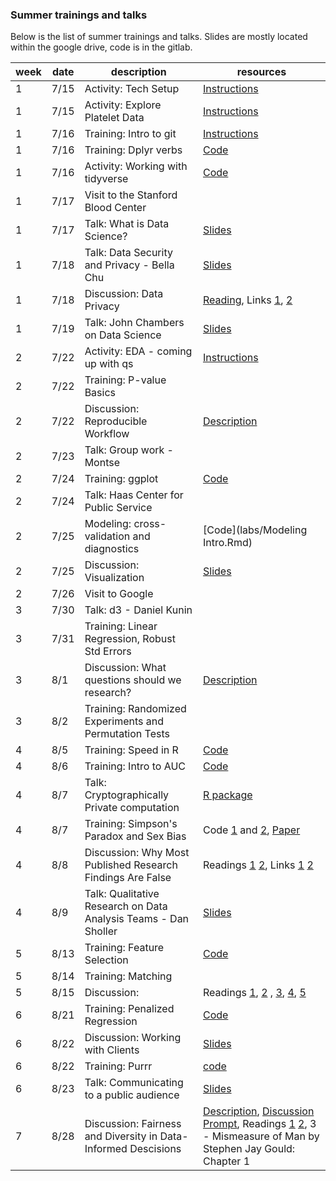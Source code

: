 


### Summer trainings and talks

Below is the list of summer trainings and talks.
Slides are mostly located within the google drive, code is in the gitlab. 

| week | date  | description   | resources |
| ---- | ----- | ---------------- |  ---------------- |
|  1   | 7/15  | Activity: Tech Setup | [Instructions](resources/tech_setup/technical_setup.md) |
|  1   | 7/15 |  Activity: Explore Platelet Data | [Instructions](w1_w2/week1/day_0715.md) |
|  1   |  7/16 | Training: Intro to git | [Instructions](resources/reference/git_gitlab.md) |  
|  1   | 7/16  | Training: Dplyr verbs | [Code](labs/the-5-verbs-of_dplyr) |
|  1   | 7/16  | Activity: Working with tidyverse | [Code](labs/tidyr_intro.Rmd) | 
|  1   |  7/17 | Visit to the Stanford Blood Center | |
|  1   |  7/17 | Talk: What is Data Science? | [Slides](https://drive.google.com/open?id=1cPBpHH3jWXCMJqTCRk2nX8knMCf9eFrq) |
|  1   | 7/18 | Talk: Data Security and Privacy - Bella Chu | [Slides](https://drive.google.com/open?id=1rKkQNHyfs5Yor7EwyIqpktUYuXAS2xrB) |
|  1   | 7/18 | Discussion: Data Privacy | [Reading](https://drive.google.com/open?id=1xQclT7sqDTK2jc_ZtF3vDmzndiE6onk6), Links [1](https://journals.plos.org/ploscompbiol/article?id=10.1371/journal.pcbi.1005399), [2](http://helper.ipam.ucla.edu/publications/pbd2018/pbd2018_14892.pdf)|
|  1 | 7/19 | Talk: John Chambers on Data Science | [Slides](https://drive.google.com/open?id=1bXN0A3_4Q6hXnQzc8IWM-8gIS-moJYND)|
|  2 |  7/22 | Activity: EDA - coming up with qs | [Instructions](w1_w2/week2/day_0722.md) |
|  2   |  7/22 | Training: P-value Basics | |
| 2 | 7/22 | Discussion: Reproducible Workflow | [Description](resources/reference/reproducible_workflow.md) |
|  2   |  7/23 | Talk: Group work - Montse | |
|  2  | 7/24 | Training: ggplot | [Code](labs/ggplot_session_07_24.Rmd) |
|  2  | 7/24 | Talk: Haas Center for Public Service | |
|  2 | 7/25 | Modeling: cross-validation and diagnostics | [Code](labs/Modeling Intro.Rmd) |
|  2 | 7/25 | Discussion: Visualization | [Slides](https://drive.google.com/open?id=19KPlfZJdBnxY833cjkgy0c8j6oVQ6qWR) |
| 2 | 7/26 | Visit to Google | |
| 3 | 7/30 | Talk: d3 - Daniel Kunin |  |
| 3 | 7/31 | Training: Linear Regression, Robust Std Errors | | 
| 3 | 8/1 | Discussion: What questions should we research? | [Description](labs/questions_to_research.md) | 
| 3 | 8/2 | Training: Randomized Experiments and Permutation Tests | |
| 4 | 8/5 | Training: Speed in R |  [Code](labs/speed.Rmd) |
| 4 | 8/6 | Training: Intro to AUC | [Code](labs/auc_imbalanced.Rmd)
| 4 | 8/7 | Talk: Cryptographically Private computation | [R package](https://github.com/bnaras/homomorpheR) |
| 4 | 8/7 | Training: Simpson's Paradox and Sex Bias | Code [1](labs/berkeley.R) and [2](https://github.com/stenhaug/teachR/blob/master/dssg_example_code/berkeley.R), [Paper](https://journals.plos.org/plosmedicine/article?id=10.1371/journal.pmed.0020124) |
| 4 | 8/8 | Discussion: Why Most Published Research Findings Are False | Readings [1](https://journals.plos.org/plosmedicine/article?id=10.1371/journal.pmed.0020124) [2](https://xkcd.com/882/), Links [1](https://en.wikipedia.org/wiki/Reproducibility_Project#cite_note-8 ) [2](https://80000hours.org/psychology-replication-quiz/) |
| 4 | 8/9 | Talk: Qualitative Research on Data Analysis Teams - Dan Sholler | [Slides](https://drive.google.com/open?id=1OiM3bZUbmaAPNBYmHVsjQkw5i9KOiPx5) |
| 5 | 8/13 | Training: Feature Selection | [Code](labs/var_selection.Rmd) |
| 5 | 8/14 | Training: Matching |  |
| 5 | 8/15 | Discussion: | Readings [1](http://www.eugenicsarchive.org/html/eugenics/static/images/260.html), [2](http://www.eugenicsarchive.org/html/eugenics/static/themes/39.html) , [3](https://www.gwern.net/docs/iq/1917-goddard.pdf), [4](https://www.pnas.org/content/pnas/110/15/5802.full.pdf), [5](https://www.pnas.org/content/pnas/115/16/E3635) |
| 6 | 8/21 | Training: Penalized Regression | [Code](labs/penalized_regression.Rmd) |
| 6 | 8/22 | Discussion: Working with Clients | [Slides](https://drive.google.com/open?id=1RSgRitEbOAY-iP4b36-yLV_hBO4ws0lo) |
| 6 | 8/22 | Training: Purrr | [code](labs/try_purrr.Rmd) |
| 6 | 8/23 | Talk: Communicating to a public audience | [Slides](https://drive.google.com/open?id=1UwZYv55xi-XBflsVS0jqNmzXdOTlu_21) |
| 7 | 8/28 | Discussion: Fairness and Diversity in Data-Informed Descisions | [Description](https://drive.google.com/open?id=1WlugrG6aLmBzq3J81L-NynM1ggRDAsnb), [Discussion Prompt](https://drive.google.com/open?id=18E-PYRRPzWdFWXi0Vtmn8D0Lv7ajvBH2), Readings  [1](https://journals.sagepub.com/doi/10.1177/096228029700600202) [2](https://royalsocietypublishing.org/doi/full/10.1098/rstb.2015.0119), 3 - Mismeasure of Man by Stephen Jay Gould: Chapter 1|

